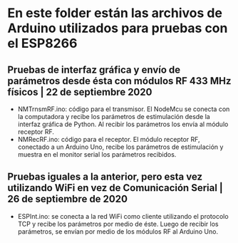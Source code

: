 # En este folder están las archivos de Arduino utilizados para pruebas con el ESP8266

## Pruebas de interfaz gráfica y envío de parámetros desde ésta con módulos RF 433 MHz físicos | 22 de septiembre 2020
- NMTrnsmRF.ino: código para el transmisor. El NodeMcu se conecta con la computadora y recibe los parámetros de estimulación desde la interfaz gráfica de Python. Al recibir los parámetros los envía al módulo receptor RF.
- NMRecRF.ino: código para el receptor. El módulo receptor RF, conectado a un Arduino Uno, recibe los parámetros de estimulación y muestra en el monitor serial los parámetros recibidos. 

## Pruebas iguales a la anterior, pero esta vez utilizando WiFi en vez de Comunicación Serial | 26 de septiembre de 2020
- ESPInt.ino: se conecta a la red WiFi como cliente utilizando el protocolo TCP y recibe los parámetros por medio de éste. Luego de recibir los parámetros, se envían por medio de los módulos RF al Arduino Uno. 
